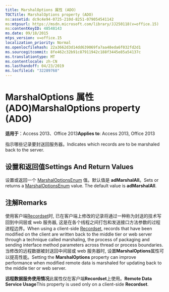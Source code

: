 ```yaml
---
title: MarshalOptions 属性 (ADO)
TOCTitle: MarshalOptions property (ADO)
ms:assetid: dc9c4e94-0725-210d-8251-079054541142
ms:mtpsurl: https://msdn.microsoft.com/library/JJ250118(v=office.15)
ms:contentKeyID: 48548143
ms.date: 09/18/2015
mtps_version: v=office.15
localization_priority: Normal
ms.openlocfilehash: 22a3662d3d14dd639069fa7aa48eda6f032fd2d1
ms.sourcegitcommit: 8fe462c32b91c87911942c188f3445e85a54137c
ms.translationtype: MT
ms.contentlocale: zh-CN
ms.lasthandoff: 04/23/2019
ms.locfileid: "32289768"
---
```

# <a name="marshaloptions-property-ado"></a><span data-ttu-id="6a93d-102">MarshalOptions 属性 (ADO)</span><span class="sxs-lookup"><span data-stu-id="6a93d-102">MarshalOptions property (ADO)</span></span>


<span data-ttu-id="6a93d-103">**适用于**：Access 2013、Office 2013</span><span class="sxs-lookup"><span data-stu-id="6a93d-103">**Applies to**: Access 2013, Office 2013</span></span>

<span data-ttu-id="6a93d-104">指示哪些记录要封送回服务器。</span><span class="sxs-lookup"><span data-stu-id="6a93d-104">Indicates which records are to be marshaled back to the server.</span></span>

## <a name="settings-and-return-values"></a><span data-ttu-id="6a93d-105">设置和返回值</span><span class="sxs-lookup"><span data-stu-id="6a93d-105">Settings And Return Values</span></span>

<span data-ttu-id="6a93d-p101">设置或返回一个 [MarshalOptionsEnum](marshaloptionsenum.md) 值。默认值是 **adMarshalAll**。</span><span class="sxs-lookup"><span data-stu-id="6a93d-p101">Sets or returns a [MarshalOptionsEnum](marshaloptionsenum.md) value. The default value is **adMarshalAll**.</span></span>

## <a name="remarks"></a><span data-ttu-id="6a93d-108">注解</span><span class="sxs-lookup"><span data-stu-id="6a93d-108">Remarks</span></span>

<span data-ttu-id="6a93d-109">使用客户端[Recordset](recordset-object-ado.md)时, 已在客户端上修改的记录将通过一种称为封送的技术写回到中间层或 web 服务器, 这是在各个线程之间打包和发送接口方法参数的过程进程边界。</span><span class="sxs-lookup"><span data-stu-id="6a93d-109">When using a client-side [Recordset](recordset-object-ado.md), records that have been modified on the client are written back to the middle tier or web server through a technique called marshaling, the process of packaging and sending interface method parameters across thread or process boundaries.</span></span> <span data-ttu-id="6a93d-110">当修改的远程数据被封送回中间层或 web 服务器时, 设置**MarshalOptions**属性可以提高性能。</span><span class="sxs-lookup"><span data-stu-id="6a93d-110">Setting the **MarshalOptions** property can improve performance when modified remote data is marshaled for updating back to the middle tier or web server.</span></span>

<span data-ttu-id="6a93d-111">**远程数据服务使用情况**此属性仅在客户端**Recordset**上使用。</span><span class="sxs-lookup"><span data-stu-id="6a93d-111">**Remote Data Service Usage**This property is used only on a client-side **Recordset**.</span></span>

